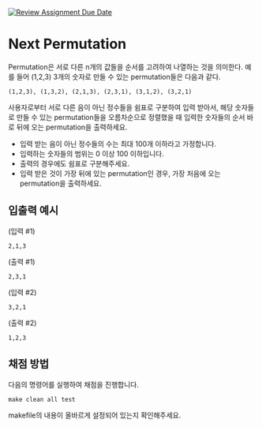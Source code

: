 [![Review Assignment Due Date](https://classroom.github.com/assets/deadline-readme-button-24ddc0f5d75046c5622901739e7c5dd533143b0c8e959d652212380cedb1ea36.svg)](https://classroom.github.com/a/HAlHKu5s)
# Next Permutation

Permutation은 서로 다른 n개의 값들을 순서를 고려하여 나열하는 것을 의미한다. 예를 들어 (1,2,3) 3개의 숫자로 만들 수 있는 permutation들은 다음과 같다.
```
(1,2,3), (1,3,2), (2,1,3), (2,3,1), (3,1,2), (3,2,1)
```
사용자로부터 서로 다른 음이 아닌 정수들을 쉼표로 구분하여 입력 받아서, 해당 숫자들로 만들 수 있는 permutation들을 오름차순으로 정렬했을 때 입력한 숫자들의 순서 바로 뒤에 오는 permutation을 출력하세요.

- 입력 받는 음이 아닌 정수들의 수는 최대 100개 이하라고 가정합니다.
- 입력하는 숫자들의 범위는 0 이상 100 이하입니다.
- 출력의 경우에도 쉼표로 구분해주세요.
- 입력 받은 것이 가장 뒤에 있는 permutation인 경우, 가장 처음에 오는 permutation을 출력하세요.


## 입출력 예시
(입력 #1)
```
2,1,3
```
(출력 #1)
```
2,3,1
```
(입력 #2)
```
3,2,1
```
(출력 #2)
```
1,2,3
```


## 채점 방법

다음의 명령어를 실행하여 채점을 진행합니다.

```Makefile
make clean all test
```

makefile의 내용이 올바르게 설정되어 있는지 확인해주세요.
